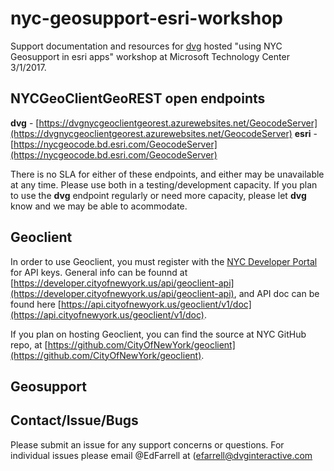 # nyc-geosupport-esri-workshop
Support documentation and resources for [dvg](http://www.dvginteractive.com/) hosted "using NYC Geosupport in esri apps" workshop at Microsoft Technology Center 3/1/2017.

## NYCGeoClientGeoREST open endpoints
**dvg** - [https://dvgnycgeoclientgeorest.azurewebsites.net/GeocodeServer](https://dvgnycgeoclientgeorest.azurewebsites.net/GeocodeServer)
**esri** - [https://nycgeocode.bd.esri.com/GeocodeServer](https://nycgeocode.bd.esri.com/GeocodeServer)

There is no SLA for either of these endpoints, and either may be unavailable at any time. Please use both in a testing/development capacity. If you plan to use the **dvg** endpoint regularly or need more capacity, please let **dvg** know and we may be able to acommodate.

## Geoclient
In order to use Geoclient, you must register with the [NYC Developer Portal](https://developer.cityofnewyork.us/) for API keys. General info can be founnd at [https://developer.cityofnewyork.us/api/geoclient-api](https://developer.cityofnewyork.us/api/geoclient-api), and API doc can be found here [https://api.cityofnewyork.us/geoclient/v1/doc](https://api.cityofnewyork.us/geoclient/v1/doc).

If you plan on hosting Geoclient, you can find the source at NYC GitHub repo, at [https://github.com/CityOfNewYork/geoclient](https://github.com/CityOfNewYork/geoclient).

## Geosupport

## Contact/Issue/Bugs
Please submit an issue for any support concerns or questions. For individual issues please email @EdFarrell at ([efarrell@dvginteractive.com](efarrell@dvginteractive.com)
